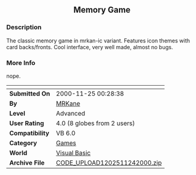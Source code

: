 ﻿<div align="center">

## Memory Game


</div>

### Description

The classic memory game in mrkan-ic variant. Features icon themes with card backs/fronts. Cool interface, very well made, almost no bugs.
 
### More Info
 
nope.


<span>             |<span>
---                |---
**Submitted On**   |2000-11-25 00:28:38
**By**             |[MRKane](https://github.com/Planet-Source-Code/PSCIndex/blob/master/ByAuthor/mrkane.md)
**Level**          |Advanced
**User Rating**    |4.0 (8 globes from 2 users)
**Compatibility**  |VB 6\.0
**Category**       |[Games](https://github.com/Planet-Source-Code/PSCIndex/blob/master/ByCategory/games__1-38.md)
**World**          |[Visual Basic](https://github.com/Planet-Source-Code/PSCIndex/blob/master/ByWorld/visual-basic.md)
**Archive File**   |[CODE\_UPLOAD1202511242000\.zip](https://github.com/Planet-Source-Code/mrkane-memory-game__1-13085/archive/master.zip)








